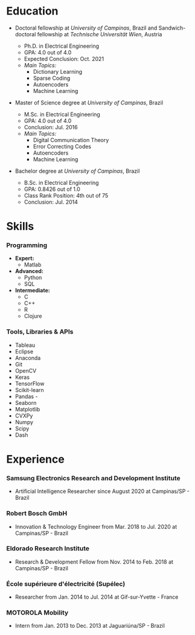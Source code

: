 # Education
- Doctoral fellowship at *University of Campinas*, Brazil and Sandwich-doctoral fellowship at *Technische Universität Wien*, Austria
  - Ph.D. in Electrical Engineering
  - GPA: 4.0 out of 4.0
  - Expected Conclusion: Oct. 2021 
  - *Main Topics:* 
    - Dictionary Learning
    - Sparse Coding 
    - Autoencoders 
    - Machine Learning 
  
- Master of Science degree at *University of Campinas*, Brazil 
  - M.Sc. in Electrical Engineering
  - GPA: 4.0 out of 4.0
  - Conclusion: Jul. 2016 
  - *Main Topics:* 
    - Digital Communication Theory
    - Error Correcting Codes
    - Autoencoders 
    - Machine Learning 
 
- Bachelor degree at *University of Campinas*, Brazil 
  - B.Sc. in Electrical Engineering
  - GPA: 0.8426 out of 1.0
  - Class Rank Position: 4th out of 75
  - Conclusion: Jul. 2014


# Skills
### Programming 
- **Expert:**
  - Matlab
- **Advanced:**
  - Python
  - SQL
- **Intermediate:**
  - C
  - C++
  - R
  - Clojure

### Tools, Libraries & APIs
- Tableau 
- Eclipse 
- Anaconda 
- Git 
- OpenCV  
- Keras 
- TensorFlow  
- Scikit-learn
- Pandas -
- Seaborn 
- Matplotlib 
- CVXPy 
- Numpy 
- Scipy
- Dash 


# Experience

### Samsung Electronics Research and Development Institute 
- Artificial Intelligence Researcher since August 2020 at Campinas/SP - Brazil 

### Robert Bosch GmbH
- Innovation & Technology Engineer from Mar. 2018 to Jul. 2020 at Campinas/SP - Brazil

### Eldorado Research Institute
- Research & Development Fellow from Nov. 2014 to Feb. 2018 at Campinas/SP - Brazil

### École supérieure d'électricité (Supélec)
- Researcher from Jan. 2014 to Jul. 2014 at Gif-sur-Yvette - France
 
### MOTOROLA Mobility
- Intern from Jan. 2013 to Dec. 2013 at Jaguariúna/SP - Brazil
  
